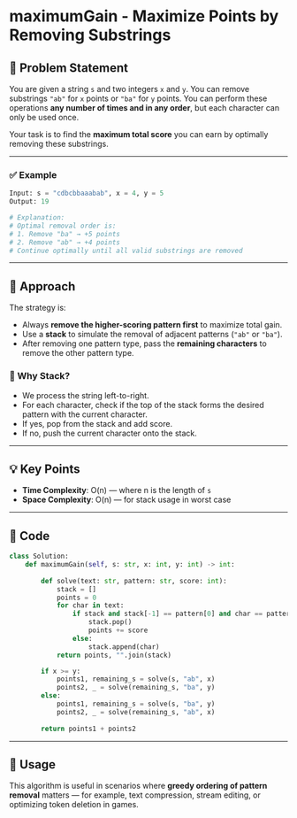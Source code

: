 # maximumGain - Maximize Points by Removing Substrings

## 📘 Problem Statement

You are given a string `s` and two integers `x` and `y`. You can remove substrings `"ab"` for `x` points or `"ba"` for `y` points. You can perform these operations **any number of times and in any order**, but each character can only be used once.

Your task is to find the **maximum total score** you can earn by optimally removing these substrings.

---

### ✅ Example
```python
Input: s = "cdbcbbaaabab", x = 4, y = 5
Output: 19

# Explanation:
# Optimal removal order is:
# 1. Remove "ba" → +5 points
# 2. Remove "ab" → +4 points
# Continue optimally until all valid substrings are removed
```

---

## 🧠 Approach

The strategy is:
- Always **remove the higher-scoring pattern first** to maximize total gain.
- Use a **stack** to simulate the removal of adjacent patterns (`"ab"` or `"ba"`).
- After removing one pattern type, pass the **remaining characters** to remove the other pattern type.

### 🔁 Why Stack?
- We process the string left-to-right.
- For each character, check if the top of the stack forms the desired pattern with the current character.
- If yes, pop from the stack and add score.
- If no, push the current character onto the stack.

---

## 💡 Key Points

- **Time Complexity**: O(n) — where n is the length of `s`
- **Space Complexity**: O(n) — for stack usage in worst case

---

## 📄 Code

```python
class Solution:
    def maximumGain(self, s: str, x: int, y: int) -> int:
        
        def solve(text: str, pattern: str, score: int):
            stack = []
            points = 0
            for char in text:
                if stack and stack[-1] == pattern[0] and char == pattern[1]:
                    stack.pop()
                    points += score
                else:
                    stack.append(char)
            return points, "".join(stack)

        if x >= y:
            points1, remaining_s = solve(s, "ab", x)
            points2, _ = solve(remaining_s, "ba", y)
        else:
            points1, remaining_s = solve(s, "ba", y)
            points2, _ = solve(remaining_s, "ab", x)
            
        return points1 + points2
```

---

## 📂 Usage

This algorithm is useful in scenarios where **greedy ordering of pattern removal** matters — for example, text compression, stream editing, or optimizing token deletion in games.
